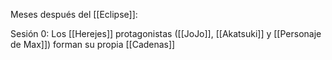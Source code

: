 Meses después del [[Eclipse]]:

Sesión 0:
Los [[Herejes]] protagonistas ([[JoJo]], [[Akatsuki]] y [[Personaje de Max]]) forman su propia [[Cadenas]]